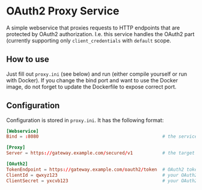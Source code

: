# OAuth2 Proxy Service

A simple webservice that proxies requests to HTTP endpoints that are protected by OAuth2 authorization. I.e. this service handles the OAuth2 part (currently supporting only `client_credentials` with `default` scope.

## How to use

Just fill out `proxy.ini` (see below) and run (either compile yourself or run with Docker). If you change the bind port and want to use the Docker image, do not forget to update the Dockerfile to expose correct port.

## Configuration

Configuration is stored in `proxy.ini`. It has the following format:

```toml
[Webservice]
Bind = :8080                                              # the service will listen for requests on this address

[Proxy]
Server = https://gateway.example.com/secured/v1           # the target server

[OAuth2]
TokenEndpoint = https://gateway.example.com/oauth2/token  # OAuth2 token endpoint
ClientId = qwxyz123                                       # your OAuth2 client id
ClientSecret = yxcvb123                                   # your OAuth2 client secret
```